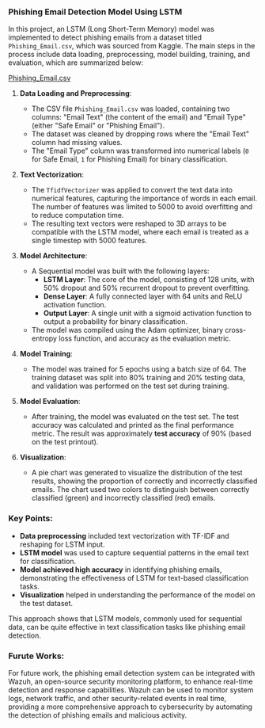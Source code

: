 ### Phishing Email Detection Model Using LSTM

In this project, an LSTM (Long Short-Term Memory) model was implemented to detect phishing emails from a dataset titled `Phishing_Email.csv`, which was sourced from Kaggle. The main steps in the process include data loading, preprocessing, model building, training, and evaluation, which are summarized below:

[Phishing_Email.csv](https://www.kaggle.com/datasets/subhajournal/phishingemails)

1. **Data Loading and Preprocessing**:
   - The CSV file `Phishing_Email.csv` was loaded, containing two columns: "Email Text" (the content of the email) and "Email Type" (either "Safe Email" or "Phishing Email").
   - The dataset was cleaned by dropping rows where the "Email Text" column had missing values.
   - The "Email Type" column was transformed into numerical labels (`0` for Safe Email, `1` for Phishing Email) for binary classification.

2. **Text Vectorization**:
   - The `TfidfVectorizer` was applied to convert the text data into numerical features, capturing the importance of words in each email. The number of features was limited to 5000 to avoid overfitting and to reduce computation time.
   - The resulting text vectors were reshaped to 3D arrays to be compatible with the LSTM model, where each email is treated as a single timestep with 5000 features.

3. **Model Architecture**:
   - A Sequential model was built with the following layers:
     - **LSTM Layer**: The core of the model, consisting of 128 units, with 50% dropout and 50% recurrent dropout to prevent overfitting.
     - **Dense Layer**: A fully connected layer with 64 units and ReLU activation function.
     - **Output Layer**: A single unit with a sigmoid activation function to output a probability for binary classification.
   - The model was compiled using the Adam optimizer, binary cross-entropy loss function, and accuracy as the evaluation metric.

4. **Model Training**:
   - The model was trained for 5 epochs using a batch size of 64. The training dataset was split into 80% training and 20% testing data, and validation was performed on the test set during training.

5. **Model Evaluation**:
   - After training, the model was evaluated on the test set. The test accuracy was calculated and printed as the final performance metric. The result was approximately **test accuracy** of 90% (based on the test printout).

6. **Visualization**:
   - A pie chart was generated to visualize the distribution of the test results, showing the proportion of correctly and incorrectly classified emails. The chart used two colors to distinguish between correctly classified (green) and incorrectly classified (red) emails.

### Key Points:
- **Data preprocessing** included text vectorization with TF-IDF and reshaping for LSTM input.
- **LSTM model** was used to capture sequential patterns in the email text for classification.
- **Model achieved high accuracy** in identifying phishing emails, demonstrating the effectiveness of LSTM for text-based classification tasks.
- **Visualization** helped in understanding the performance of the model on the test dataset.

This approach shows that LSTM models, commonly used for sequential data, can be quite effective in text classification tasks like phishing email detection.

### Furute Works:
For future work, the phishing email detection system can be integrated with Wazuh, an open-source security monitoring platform, to enhance real-time detection and response capabilities. Wazuh can be used to monitor system logs, network traffic, and other security-related events in real time, providing a more comprehensive approach to cybersecurity by automating the detection of phishing emails and malicious activity.
